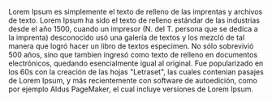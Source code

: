 Lorem Ipsum es simplemente el texto de relleno de las imprentas y archivos de texto. 
Lorem Ipsum ha sido el texto de relleno estándar de las industrias desde el año 1500,
cuando un impresor (N. del T. persona que se dedica a la imprenta) desconocido usó una 
galería de textos y los mezcló de tal manera que logró hacer un libro de textos especimen. 
No sólo sobrevivió 500 años, sino que tambien ingresó como texto de relleno en documentos 
electrónicos, quedando esencialmente igual al original. Fue popularizado en los 60s con la 
creación de las hojas "Letraset", las cuales contenian pasajes de Lorem Ipsum, y más recientemente 
con software de autoedición, como por ejemplo Aldus PageMaker, el cual incluye versiones de Lorem Ipsum.